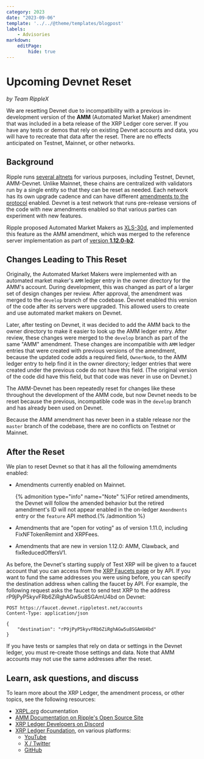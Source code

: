 ```yaml
---
category: 2023
date: "2023-09-06"
template: '../../@theme/templates/blogpost'
labels:
    - Advisories
markdown:
    editPage:
        hide: true
---
```

# Upcoming Devnet Reset
_by Team RippleX_

We are resetting Devnet due to incompatibility with a previous in-development version of the **AMM** (Automated Market Maker) amendment that was included in a beta release of the XRP Ledger core server. If you have any tests or demos that rely on existing Devnet accounts and data, you will have to recreate that data after the reset. There are no effects anticipated on Testnet, Mainnet, or other networks.

<!-- BREAK -->

## Background

Ripple runs [several altnets](https://xrpl.org/parallel-networks.html) for various purposes, including Testnet, Devnet, AMM-Devnet. Unlike Mainnet, these chains are centralized with validators run by a single entity so that they can be reset as needed. Each network has its own upgrade cadence and can have different [amendments to the protocol](https://xrpl.org/amendments.html) enabled. Devnet is a test network that runs pre-release versions of the code with new amendments enabled so that various parties can experiment with new features.

Ripple proposed Automated Market Makers as [XLS-30d](https://github.com/XRPLF/XRPL-Standards/discussions/78), and implemented this feature as the AMM amendment, which was merged to the reference server implementation as part of [version **1.12.0-b2**](https://github.com/XRPLF/rippled/tree/1.12.0-b2).


## Changes Leading to This Reset
Originally, the Automated Market Makers were implemented with an automated market maker's `AMM` ledger entry in the owner directory for the AMM's account. During development, this was changed as part of a larger set of design changes per review. After approval, the amendment was merged to the `develop` branch of the codebase. Devnet enabled this version of the code after its servers were upgraded. This allowed users to create and use automated market makers on Devnet.

Later, after testing on Devnet, it was decided to add the AMM back to the owner directory to make it easier to look up the AMM ledger entry. After review, these changes were merged to the `develop` branch as part of the same "AMM" amendment. These changes are incompatible with `AMM` ledger entries that were created with previous versions of the amendment, because the updated code adds a required field, `OwnerNode`, to the AMM ledger entry to help find it in the owner directory; ledger entries that were created under the previous code do not have this field. (The original version of the code did have this field, but that code was never in use on Devnet.)

The AMM-Devnet has been repeatedly reset for changes like these throughout the development of the AMM code, but now Devnet needs to be reset because the previous, incompatible code was in the `develop` branch and has already been used on Devnet.

Because the AMM amendment has never been in a stable release nor the `master` branch of the codebase, there are no conflicts on Testnet or Mainnet.


## After the Reset

We plan to reset Devnet so that it has all the following amemdments enabled:

- Amendments currently enabled on Mainnet.

    {% admonition type="info" name="Note" %}For retired amendments, the Devnet will follow the amended behavior but the retired amendment's ID will not appear enabled in the on-ledger `Amendments` entry or the `feature` API method.{% /admonition %}

- Amendments that are "open for voting" as of version 1.11.0, including FixNFTokenRemint and XRPFees.

- Amendments that are new in version 1.12.0: AMM, Clawback, and fixReducedOffersV1.

As before, the Devnet's starting supply of Test XRP will be given to a faucet account that you can access from the [XRP Faucets page](https://xrpl.org/xrp-testnet-faucet.html) or by API. If you want to fund the same addresses you were using before, you can specify the destination address when calling the faucet by API. For example, the following request asks the faucet to send test XRP to the address rP9jPyP5kyvFRb6ZiRghAGw5u8SGAmU4bd on Devnet:

```http
POST https://faucet.devnet.rippletest.net/accounts
Content-Type: application/json

{
    "destination": "rP9jPyP5kyvFRb6ZiRghAGw5u8SGAmU4bd"
}
```

If you have tests or samples that rely on data or settings in the Devnet ledger, you must re-create those settings and data. Note that AMM accounts may not use the same addresses after the reset.

## Learn, ask questions, and discuss

To learn more about the XRP Ledger, the amendment process, or other topics, see the following resources:

- [XRPL.org](https://xrpl.org) documentation
- [AMM Documentation on Ripple's Open Source Site](https://opensource.ripple.com/docs/xls-30d-amm/automated-market-makers/)
- [XRP Ledger Developers on Discord](https://xrpldevs.org/)
- [XRP Ledger Foundation](https://xrpl.foundation), on various platforms:
    - [YouTube](https://www.youtube.com/channel/UC6zTJdNCBI-TKMt5ubNc_Gg)
    - [X / Twitter](https://twitter.com/XRPLF/)
    - [GitHub](https://github.com/XRPLF/)
